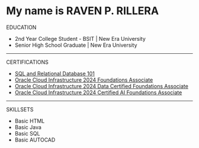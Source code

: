 
<h1>My name is RAVEN P. RILLERA</h1>

EDUCATION
<ul>
  <li>2nd Year College Student - BSIT | New Era University</li>
  <li>Senior High School Graduate | New Era University</li>
</ul>
<hr>
  
CERTIFICATIONS
<ul>
  <li><a href="https://courses.cognitiveclass.ai/certificates/5ff7fa1329994ff48060afb82608c6ff">SQL and Relational Database 101</a></li>
  <li><a href="https://brm-certview.oracle.com/ords/certview/ecertificate?ssn=OC5416526&trackId=OCI2024FNDCFA&key=c4be5b3f9d87ea531c75f72d5e9321824170e5f9">Oracle Cloud Infrastructure 2024 Foundations Associate</a></li>
  <li><a href="https://brm-certview.oracle.com/ords/certview/ecertificate?ssn=OC5416526&trackId=OCI2024DCFA&key=71302ff1f0c5feb17989361730abc8b4af3aa4a4">Oracle Cloud Infrastructure 2024 Data Certified Foundations Associate</a></li>
  <li><a href="https://catalog-education.oracle.com/ords/certview/sharebadge?id=1E12CA452E1D64708B09DC498BC60E2F5BEDAEB3BA2D2D60948AE83BFE2EDEAE&fbclid=IwZXh0bgNhZW0CMTEAAR2y6BnWbAk8B2clawHwsdJ42SUTRV0VhMJrpZCittmuj-MibobjWG07EbE_aem_IGfhSjJ88dToWIBvhoRNCw">Oracle Cloud Infrastructure 2024 Certified AI Foundations Associate</a></li>
</ul>
<hr>

SKILLSETS
<ul>
  <li>Basic HTML</li>
  <li>Basic Java</li>
  <li>Basic SQL</li>
  <li>Basic AUTOCAD</li>
</ul>
